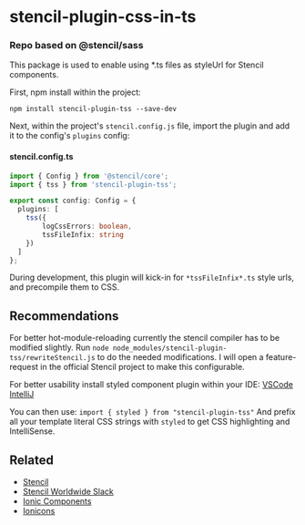 # stencil-plugin-css-in-ts
### Repo based on @stencil/sass

This package is used to enable using *.ts files as styleUrl for Stencil components.

First, npm install within the project:

```
npm install stencil-plugin-tss --save-dev
```

Next, within the project's `stencil.config.js` file, import the plugin and add it to the config's `plugins` config:

#### stencil.config.ts
```ts
import { Config } from '@stencil/core';
import { tss } from 'stencil-plugin-tss';

export const config: Config = {
  plugins: [
    tss({
        logCssErrors: boolean,
        tssFileInfix: string
    })
  ]
};
```

During development, this plugin will kick-in for `*tssFileInfix*.ts` style urls, and precompile them to CSS.

## Recommendations

For better hot-module-reloading currently the stencil compiler has to be modified slightly.
Run `node node_modules/stencil-plugin-tss/rewriteStencil.js` to do the needed modifications. I will open a
feature-request in the official Stencil project to make this configurable.

For better usability install styled component plugin within your IDE:
[VSCode](https://github.com/styled-components/vscode-styled-components)
[IntelliJ](https://plugins.jetbrains.com/plugin/9997-styled-components)

You can then use:
`import { styled } from "stencil-plugin-tss"`
And prefix all your template literal CSS strings with `styled` to get CSS highlighting and IntelliSense.

## Related

* [Stencil](https://stenciljs.com/)
* [Stencil Worldwide Slack](https://stencil-worldwide.slack.com)
* [Ionic Components](https://www.npmjs.com/package/@ionic/core)
* [Ionicons](http://ionicons.com/)